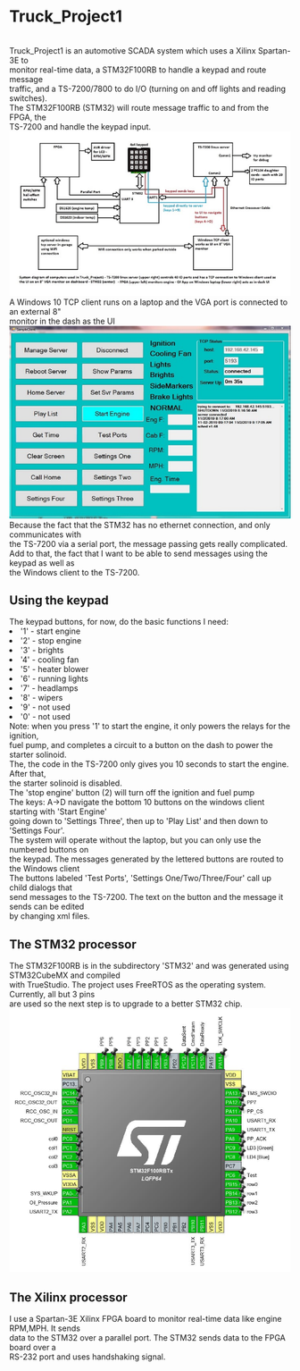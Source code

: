 <h1>Truck_Project1</h1>
<br />
Truck_Project1 is an automotive SCADA system which uses a Xilinx Spartan-3E to <br />
monitor real-time data, a STM32F100RB to handle a keypad and route message<br />
traffic, and a TS-7200/7800 to do I/O (turning on and off lights and reading switches).<br />
The STM32F100RB (STM32) will route message traffic to and from the FPGA, the <br />
TS-7200 and handle the keypad input.<br />
<img src="Images/SystemDiagram.JPG">
<br />
A Windows 10 TCP client runs on a laptop and the VGA port is connected to an external 8"<br />
monitor in the dash as the UI<br />
<img src="Images/ClientUI.JPG">
Because the fact that the STM32 has no ethernet connection, and only communicates with<br />
the TS-7200 via a serial port, the message passing gets really complicated.<br />
Add to that, the fact that I want to be able to send messages using the keypad as well as<br />
the Windows client to the TS-7200.<br />
<h2>Using the keypad</h2>
The keypad buttons, for now, do the basic functions I need:<br />
<li> '1' - start engine</li>
<li> '2' - stop engine</li>
<li> '3' - brights</li>
<li> '4' - cooling fan</li>
<li> '5' - heater blower</li>
<li> '6' - running lights</li>
<li> '7' - headlamps</li>
<li> '8' - wipers</li>
<li> '9' - not used</li>
<li> '0' - not used</li>
Note: when you press '1' to start the engine, it only powers the relays for the ignition,<br />
fuel pump, and completes a circuit to a button on the dash to power the starter solinoid.<br />
The, the code in the TS-7200 only gives you 10 seconds to start the engine. After that,<br />
the starter solinoid is disabled.<br />
The 'stop engine' button (2) will turn off the ignition and fuel pump<br />
The keys: A->D navigate the bottom 10 buttons on the windows client starting with 'Start Engine'<br />
going down to 'Settings Three', then up to 'Play List' and then down to 'Settings Four'.<br />
The system will operate without the laptop, but you can only use the numbered buttons on<br />
the keypad. The messages generated by the lettered buttons are routed to the Windows client<br />
The buttons labeled 'Test Ports', 'Settings One/Two/Three/Four' call up child dialogs that<br />
send messages to the TS-7200. The text on the button and the message it sends can be edited<br />
by changing xml files.<br />
<h2>The STM32 processor</h2>
The STM32F100RB is in the subdirectory 'STM32' and was generated using STM32CubeMX and compiled<br />
with TrueStudio. The project uses FreeRTOS as the operating system. Currently, all but 3 pins<br />
are used so the next step is to upgrade to a better STM32 chip.<br />
<img src="Images/STM32pinout.JPG">
<h2>The Xilinx processor</h2>
I use a Spartan-3E Xilinx FPGA board to monitor real-time data like engine RPM,MPH. It sends<br />
data to the STM32 over a parallel port. The STM32 sends data to the FPGA board over a<br />
RS-232 port and uses handshaking signal.<br />

